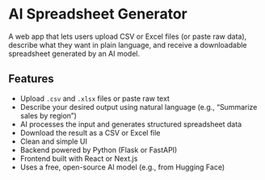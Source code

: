 # AI Spreadsheet Generator

A web app that lets users upload CSV or Excel files (or paste raw data), describe what they want in plain language, and receive a downloadable spreadsheet generated by an AI model.

## Features

- Upload `.csv` and `.xlsx` files or paste raw text
- Describe your desired output using natural language (e.g., “Summarize sales by region”)
- AI processes the input and generates structured spreadsheet data
- Download the result as a CSV or Excel file
- Clean and simple UI
- Backend powered by Python (Flask or FastAPI)
- Frontend built with React or Next.js
- Uses a free, open-source AI model (e.g., from Hugging Face)
